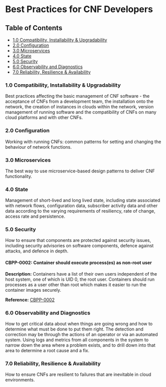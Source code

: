 # Best Practices for CNF Developers

## Table of Contents

* [1.0 Compatibility, Installability & Upgradability](#10-compatibility-installability--upgradability)
* [2.0 Configuration](#20-configuration)
* [3.0 Microservices](#30-microservices)
* [4.0 State](#40-state)
* [5.0 Security](#50-security)
* [6.0 Observability and Diagnostics](#60-observability-and-diagnostics)
* [7.0 Reliability, Resilience & Availability](#70-reliability-resilience--availability)

### 1.0 Compatibility, Installability & Upgradability

Best practices affecting the basic management of CNF software - the acceptance of CNFs from a development team, the installation onto the network, the creation of instances in clouds within the network, version management of running software and the compatibility of CNFs on many cloud platforms and with other CNFs.

### 2.0 Configuration

Working with running CNFs: common patterns for setting and changing the behaviour of network functions.

### 3.0 Microservices

The best way to use microservice-based design patterns to deliver CNF functionality.

### 4.0 State

Management of short-lived and long lived state, including state associated with network flows, configuration data, subscriber activity data and other data according to the varying requirements of resiliency, rate of change, access rate and persistence.

### 5.0 Security

How to ensure that components are protected against security issues, including security advisories on software components, defence against attacks, and defence in depth.

#### CBPP-0002: Container should execute process(es) as non-root user

**Description:**
Containers have a list of their own users independent of the host system, one of which is UID 0, the root user. Containers should run processes as a user other than root which makes it easier to run the container images securely.

**Reference:** [CBPP-0002](../doc/cbpps/0002-no-root-in-containers.md)

### 6.0 Observability and Diagnostics

How to get critical data about when things are going wrong and how to determine what must be done to put them right. The detection and correction may be through the actions of an operator or via an automated system. Using logs and metrics from all components in the system to narrow down the area where a problem exists, and to drill down into that area to determine a root cause and a fix.

### 7.0 Reliability, Resilience & Availability

How to ensure CNFs are resilient to failures that are inevitable in cloud environments.
